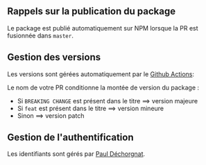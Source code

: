 ## Rappels sur la publication du package

Le package est publié automatiquement sur NPM lorsque la PR est fusionnée dans `master`.

## Gestion des versions

Les versions sont gérées automatiquement par le [Github Actions](/.github/workflows/publish-npm-packages.yml):

Le nom de votre PR conditionne la montée de version du package :
- Si `BREAKING CHANGE` est présent dans le titre ==> version majeure
- Si `feat` est présent dans le titre ==> version mineure
- Sinon ==> version patch 

## Gestion de l'authentification

Les identifiants sont gérés par [Paul Déchorgnat](https://github.com/pauldechorgnat).
